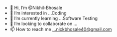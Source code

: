 - 👋 Hi, I’m @Nikhil-Bhosale
- 👀 I’m interested in ...Coding
- 🌱 I’m currently learning ...Software Testing
- 💞️ I’m looking to collaborate on ...
- 📫 How to reach me ...nickbhosale40@gmail.com

<!---
Nikhil-Bhosale/Nikhil-Bhosale is a ✨ special ✨ repository because its `README.md` (this file) appears on your GitHub profile.
You can click the Preview link to take a look at your changes.
--->
